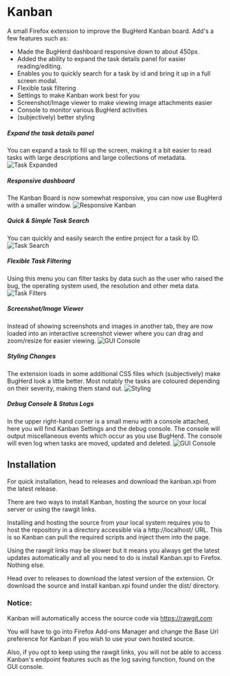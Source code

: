 # Kanban
A small Firefox extension to improve the BugHerd Kanban board. Add's a few features such as:
+ Made the BugHerd dashboard responsive down to about 450px.
+ Added the ability to expand the task details panel for easier reading/editing.
+ Enables you to quickly search for a task by id and bring it up in a full screen modal.
+ Flexible task filtering
+ Settings to make Kanban work best for you
+ Screenshot/Image viewer to make viewing image attachments easier
+ Console to monitor various BugHerd activities
+ (subjectively) better styling

##### Expand the task details panel
You can expand a task to fill up the screen, making it a bit easier to read tasks
with large descriptions and large collections of metadata.
![Task Expanded](/img/readme/task-expanded.png?raw=true "Expanded Task")

##### Responsive dashboard
The Kanban Board is now somewhat responsive, you can now use BugHerd with a smaller
window.
![Responsive Kanban](/img/readme/responsive-dashboard.png?raw=true "Responsive")

##### Quick & Simple Task Search
You can quickly and easily search the entire project for a task by ID.
![Task Search](/img/readme/task-search.png?raw=true "Task Search")

##### Flexible Task Filtering
Using this menu you can filter tasks by data such as the user who raised the bug,
the operating system used, the resolution and other meta data.
![Task Filters](/img/readme/task-filters.png?raw=true "Task Filters")

##### Screenshot/Image Viewer
Instead of showing screenshots and images in another tab, they are now loaded
into an interactive screenshot viewer where you can drag and zoom/resize for
easier viewing.
![GUI Console](/img/readme/screenshot-viewer.png?raw=true "GUI Console")

##### Styling Changes
The extension loads in some additional CSS files which (subjectively) make BugHerd
look a little better. Most notably the tasks are coloured depending on their
severity, making them stand out.
![Styling](/img/readme/severity-styles.png?raw=true "Styling")

##### Debug Console & Status Logs
In the upper right-hand corner is a small menu with a console attached, here you
will find Kanban Settings and the debug console. The console will output miscellaneous
events which occur as you use BugHerd. The console will even log when tasks are
moved, updated and deleted.
![GUI Console](/img/readme/gui-console.png?raw=true "GUI Console")

## Installation
For quick installation, head to releases and download the kanban.xpi from the latest release.

There are two ways to install Kanban, hosting the source on your local server or
using the rawgit links.

Installing and hosting the source from your local system requires you to host the repository in a directory
accessible via a http://localhost/ URL. This is so Kanban can pull the required
scripts and inject them into the page.

Using the rawgit links may be slower but it means you always get the latest
updates automatically and all you need to do is install Kanban.xpi to Firefox. Nothing else.

Head over to releases to download the latest version of the extension. Or download the source and install kanban.xpi found under the dist/ directory.

### Notice:
Kanban will automatically access the source code via https://rawgit.com

You will have to go into Firefox Add-ons Manager and change the Base Url preference
for Kanban if you wish to use your own hosted source.

Also, if you opt to keep using the rawgit links, you will not be able to access
Kanban's endpoint features such as the log saving function, found on the GUI console.
